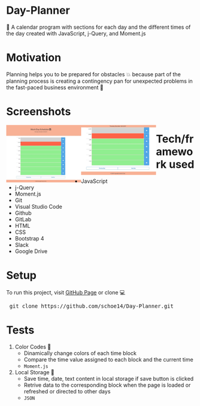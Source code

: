 # Day-Planner
:date: A calendar program with sections for each day and the different times of the day created with JavaScript, j-Query, and Moment.js

# Motivation
Planning helps you to be prepared for obstacles :collision: because part of the planning process is creating a contingency pan for unexpected problems in the fast-paced business environment :office:

# Screenshots
<a href="https://schoe14.github.io/Day-Planner/"><img src="https://github.com/schoe14/Day-Planner/blob/master/assets/screenshot1.JPG" style="width:200px; float: left"></a>
<a href="https://schoe14.github.io/Day-Planner/"><img src="https://github.com/schoe14/Day-Planner/blob/master/assets/screenshot2.JPG" style="width:200px; float: left"></a>

# Tech/framework used
* JavaScript
* j-Query
* Moment.js
* Git
* Visual Studio Code
* Github
* GitLab
* HTML
* CSS
* Bootstrap 4
* Slack
* Google Drive

# Setup
To run this project, visit [GitHub Page](https://schoe14.github.io/Day-Planner/ "Seohui's GitHub Page") or clone :computer:
</br> 
<pre> git clone https://github.com/schoe14/Day-Planner.git </pre>

# Tests
1. Color Codes :art:
   * Dinamically change colors of each time block
   * Compare the time value assigned to each block and the current time
   * `Moment.js`
2. Local Storage :file_folder:
   * Save time, date, text content in local storage if save button is clicked
   * Retrive data to the corresponding block when the page is loaded or refreshed or directed to other days
   * `JSON`

